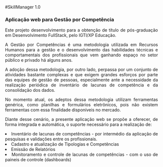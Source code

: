 #SkillManager 1.0
<div align="justify">
<h3>Aplicação web para Gestão por Competência</h3>
<p>Este projeto desenvolvimento para a obtenção de título de pós-graduação em Desenvolvimento FullStack, pelo IGTI/XP Educação.</p>
<p>A Gestão por Competências é uma metodologia utilizada em Recursos Humanos para a gestão e o desenvolvimento das habilidades técnicas e comportamentais dos profissionais que vem ganhando espaço no setor público e privado há alguns anos.</p>
<p>A adoção dessa metodologia, por outro lado, perpassa por um conjunto de atividades bastante complexas e que exigem grandes esforços por parte das equipes de gestão de pessoas, especialmente ante a necessidade da realização periódica de inventário de lacunas de competência e da consolidação dos dados.</p> 
<p>No momento atual, os adeptos dessa metodologia utilizam ferramentas genérica, como planilhas e formulários eletrônicos, pois não existem ferramentas com essa finalidade disponíveis no mercado.</p>
<p>Diante desse cenário, a presente aplicação web se propõe a oferecer, de forma integrada e automática, o suporte necessário para a realização de:</p>
  <li> Inventário de lacunas de competências - por intermédio da aplicação de pesquisas e validações entre os profissionais.</li>
  <li> Cadastro e atualização de Tipologias e Competências </li>
  <li> Emissão de Relatórios </li>
  <li> Monitoramento e controle de lacunas de competências - com o uso de paineis de controle (dashboards)</li>
</div>
